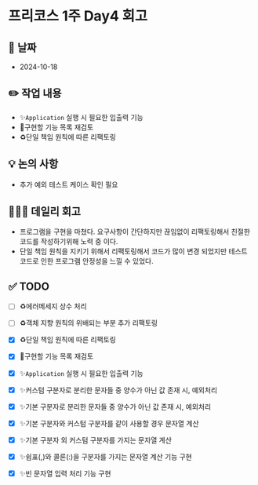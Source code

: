 # 프리코스 1주 Day4 회고

## 📅 날짜 
+ 2024-10-18

## ✏️ 작업 내용
+ ✨`Application` 실행 시 필요한 입출력 기능
+ 📌구현할 기능 목록 재검토
+ ♻️단일 책임 원칙에 따른 리팩토링

## 💡 논의 사항
+ 추가 예외 테스트 케이스 확인 필요

## 🧑🏻‍💻 데일리 회고 
+ 프로그램을 구현을 마쳤다. 요구사항이 간단하지만 끊임없이 리팩토링해서 친절한 코드를 작성하기위해 노력 중 이다.
+ 단일 책임 원칙을 지키기 위해서 리팩토링해서 코드가 많이 변경 되었지만 테스트 코드로 인한 프로그램 안정성을 느낄 수 있었다.

## ✅ TODO
- [ ] ♻️에러메세지 상수 처리
- [ ] ♻️객체 지향 원칙의 위배되는 부분 추가 리팩토링
- [X] ♻️단일 책임 원칙에 따른 리팩토링 
- [X] 📌구현할 기능 목록 재검토
- [X] ✨`Application` 실행 시 필요한 입출력 기능
- [X] ✨커스텀 구분자로 분리한 문자들 중 양수가 아닌 값 존재 시, 예외처리
- [X] ✨기본 구분자로 분리한 문자들 중 양수가 아닌 값 존재 시, 예외처리
- [X] ✨기본 구분자와 커스텀 구분자를 같이 사용할 경우 문자열 계산
- [X] ✨기본 구분자 외 커스텀 구분자를 가지는 문자열 계산
- [X] ✨쉼표(,)와 콜론(:)을 구분자를 가지는 문자열 계산 기능 구현
- [X] ✨빈 문자열 입력 처리 기능 구현

